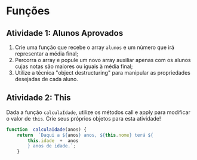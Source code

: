 # Funções
## Atividade 1: Alunos Aprovados

1. Crie uma função que recebe o array `alunos` e um número que irá representar a média final;
2. Percorra o array e popule um novo array auxiliar apenas com os alunos cujas notas são maiores ou iguais à média final;
3. Utilize a técnica "object destructuring" para manipular as propriedades desejadas de cada aluno.

## Atividade 2: This

Dada a função `calculaIdade`, utilize os métodos call e apply para modificar o valor de `this`.
Crie seus próprios objetos para esta atividade!
```js
function  calculaIdade(anos) {
	return  `Daqui a ${anos} anos, ${this.nome} terá ${
		this.idade  +  anos
		} anos de idade.`;
	}
```